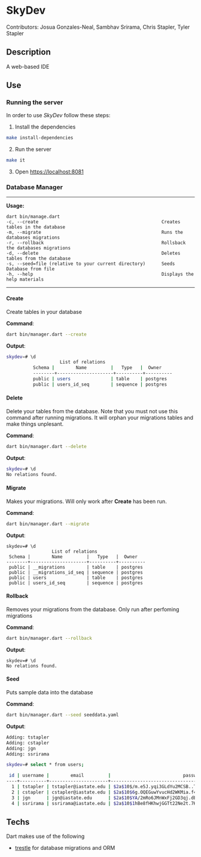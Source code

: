 # SkyDev
Contributors: Josua Gonzales-Neal, Sambhav Srirama, 
Chris Stapler, Tyler Stapler
 
## Description
A web-based IDE 

## Use 

### Running the server
In order to use *SkyDev* follow these steps:

1. Install the dependencies 
```bash
make install-dependencies
```
2. Run the server
```bash
make it
```
3. Open <https://localhost:8081>

### Database Manager
---
**Usage:**
```
dart bin/manage.dart
-c, --create                                              Creates tables in the database
-m, --migrate                                             Runs the databases migrations
-r, --rollback                                            Rollsback the databases migrations
-d, --delete                                              Deletes tables from the database
-s, --seed=file (relative to your current directory)      Seeds Database from file
-h, --help                                                Displays the help materials
```
---

#### Create
Create tables in your database

**Command**:
```bash
dart bin/manager.dart --create
```
**Output**:
```bash
skydev=# \d
                    List of relations
		  Schema |        Name         |   Type   |  Owner
		  --------+---------------------+----------+----------
		  public | users               | table    | postgres
		  public | users_id_seq        | sequence | postgres
```

#### Delete
Delete your tables from the database. Note that you must not use this command after 
running migrations. It will orphan your migrations tables and make things unplesant.

**Command**:
```bash
dart bin/manager.dart --delete
```
**Output**:
```bash
skydev=# \d
No relations found.
```

#### Migrate
Makes your migrations. Will only work after **Create** has been run.


**Command**:
```bash
dart bin/manager.dart --migrate
```
**Output**:
```
skydev=# \d
                 List of relations
 Schema |        Name         |   Type   |  Owner
--------+---------------------+----------+----------
 public | __migrations        | table    | postgres
 public | __migrations_id_seq | sequence | postgres
 public | users               | table    | postgres
 public | users_id_seq        | sequence | postgres
```

#### Rollback
Removes your migrations from the database. Only run after perfoming migrations

**Command**:
```bash
dart bin/manager.dart --rollback
```
**Output**:
```
skydev=# \d
No relations found.
```

#### Seed
Puts sample data into the database

**Command**:
```bash
dart bin/manager.dart --seed seeddata.yaml
```
**Output**:
```bash
Adding: tstapler
Adding: cstapler
Adding: jgn
Adding: ssrirama

skydev=# select * from users;

 id | username |        email         |                           password                           |         created_at         |         updated_at
----+----------+----------------------+--------------------------------------------------------------+----------------------------+----------------------------
  1 | tstapler | tstapler@iastate.edu | $2a$10$/m.e5J.yqi3GLdYu2MCSB..TuBq8pk0gTZf56QR.NGlSWFrK.U2Ba | 2016-03-01 11:19:40.454151 | 2016-03-01 11:19:40.454151
  2 | cstapler | cstapler@iastate.edu | $2a$10$6g.OQEGuwYvucHd2WKMia.f4oOzgsZcfy5ckOoqZpMAtLrhckbjKK | 2016-03-01 11:19:40.576388 | 2016-03-01 11:19:40.576388
  3 | jgn      | jgn@iastate.edu      | $2a$10$YA/2mRo6JMnWxFj2GD3qj.dE9PB05FUEpynEPH/RjIXWIVk2L1y/a | 2016-03-01 11:19:40.698401 | 2016-03-01 11:19:40.698401
  4 | ssrirama | ssrirama@iastate.edu | $2a$10$1hBe8fHKhwjGGTt22Ne2t.7K0a7btxTOfoNHsINDI6wF1goze.rOK | 2016-03-01 11:19:40.82207  | 2016-03-01 11:19:40.822071
```


## Techs
Dart makes use of the following

- [trestle](https://github.com/dart-bridge/trestle) for database migrations and ORM

